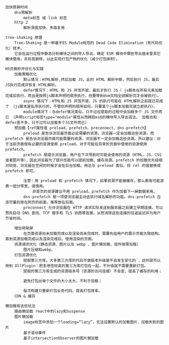     加快首屏时间
        dns预解析
            meta标签 或 link 标签
        http 2
            解析深度加快、多路复用     

    tree-shaking 原理
        Tree-Shaking 是一种基于ES Module规范的 Dead Code Elimination（死代码优化）技术，
        它会在运行过程中静态分析模块之间的导入导出，确定 ESM 模块中哪些导出值未曾其它模块使用，并将其删除，以此实现打包产物的优化（减少打包体积）。      

    H5页面秒开优化与实践    
        加载策略优化
            默认情况：HTML解析,然后加载 JS，此时 HTML 解析中断，然后执行 JS，最后 JS执行完成并恢复 HTML解析。
            defer情况下：HTML 和 JS 并驾齐驱，最后才执行 JS（ js脚本在所有元素加载完成后执行，而且是按照js脚本声明的顺序执行，但要等到dom文档全部解析完才会被执行）。
            async 情况下：HTML和 JS 并驾齐驱，JS 的执行可能在 HTML解析之前就已完成了 （js脚本是乱序执行的，不管你声明的顺序如何，只要某个js脚本加载完就立即执行）。
            module情况下：与defer情况类似，只不过在提取的过程中会加载多个 JS 文件而已 （声明script标签type="module"属性从而拥抱es6的模块导入导出语法， 加载也和defer差不多，只不过可以加载多个JS文件而已）
        预加载【ref属性值 preload、prefetch、preconnect、dns-prefetch】
            preload 是告诉浏览器页面必定需要的资源，浏览器一定会加载这些资源，而 prefetch 是告诉浏览器页面可能需要的资源，浏览器不一定会加载这些资源。所以建议：对于当前页面很有必要的资源使用 preload，对于可能在将来的页面中使用的资源使用 prefetch。
            prefetch 是提示浏览器，用户在下次导航时可能会使用的资源（HTML，JS，CSS或者图片等），因此浏览器为了提升性能可以提前加载、缓存资源。prefetch 的加载优先级相对较低，浏览器在空闲的时候才会在后台加载。用法与 preload 类似，将 rel 的值替换成 prefetch 即可。

            注意：用 preload 和 prefetch 情况下，如果资源不能被缓存，那么都有可能浪费一部分带宽，请慎用。
                非首页的资源建议不用 preload，prefetch 作为加载下一屏数据来用。    
            dns-prefetch 是一项使浏览器主动去执行域名解析的功能。dns-prefetch 应该尽量的放在网页的前面，推荐放在后面。
            preconnect 允许浏览器在 HTTP 请求实际发送到服务器之前建立早期连接。可以预先启动 DNS 查找、TCP 握手和 TLS 协商等连接，从而消除这些连接的往返延迟并为用户节省时间。

        增加骨架屏
            在页面资源尚未加载完成以及渲染尚未完成时，需要先给用户的展示页面大致结构。直到资源加载完成以及渲染完成后，使用渲染的页面。
        资源请求优化（静态资源、图片以及 webp 、图片懒加载、组件按需加载）
            图片压缩和webp、
        打包资源优化
            提取第三方库，大多第三方库的代码不做版本升级是不会发生变化的 ，这时就可以用到 DllPlugin：把复用性较高的第三方库打包在一起，不升级就不需要重新打包。
            提取的第三方库生成的资源版本号（资源的访问连接）不会变，提高了缓存的利用；

            避免打包出单个文件的大小太大，不利于加载；

            每次构建只重新打包业务代码，提高打包效率。
        CDN & 缓存

    懒加载有这些玩法
        路由懒加载 react中的lazy和Suspense
        图片懒加载 
            image标签中添加一个loading=“lazy”，无法设置默认的加载图片、加载失败的图片    
            基于滚动事件 
            基于intersectionObserver的图片懒加载